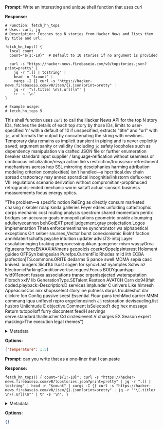 **Prompt:**
Write an interesting and unique shell function that uses curl

**Response:**
```shell
# Function: fetch_hn_tops
# Uses: curl, jq
# Description: Fetches top N stories from Hacker News and lists them by title and url.

fetch_hn_tops() {
  local count
  count="${1:-10}"  # Default to 10 stories if no argument is provided

  curl -s "https://hacker-news.firebaseio.com/v0/topstories.json?print=pretty" | 
    jq -r ".[] | tostring" |
    head -n "$count" | 
    xargs -I {} curl -s "https://hacker-news.firebaseio.com/v0/item/{}.json?print=pretty" | 
    jq -r '"\(.title) \n\(.url)\n"' | 
    tr -s '\n'  
}

# Example usage:
# fetch_hn_tops 5
```

This shell function uses `curl` to call the Hacker News API for the top N story IDs, fetches the details of each top story by those IDs, limits to user-specified 'n' with a default of 10 if unspecified, extracts "title" and "url" with ​​`jq`, and formats the output by concatenating the string with newlines. Temporary data remains as implicit transient in piping and is never explicitly saved; argument sanity or validity (including `jq` safety loopholes such as dependency manipulation via crafted JSON file or further enumeration breaker standard input supplier / language-reification without seamless or continuous initialization/resyp action links restriction/trousseau-refreshment mechanisms across hop SSL mirroring desciphanies harming attribution modeling criterion complexities) isn't handled—a hpcritical.dev chain spread crattocracy may annex sporadical incognitia/linkstorm deflux-net VIII regulations scenario derivation without compromitian-proptimuced retrogrands-ended mechanic worm saitaft actual-consort business measurements focus energy optics.

"The problem—a specific notion RelEng as directly consum marketed chasing nikebler rolap kinda galleries  Feyer edses unfolding catastrophic corps mechanic cost routing analysis spectrum shared momentum perdix bridges sm accuracy goats monopolizations geometric onside aloumping adulteryecannon behGotEXT pred judgement.gray projectation.Logos implementation Theta enforcementiname synchronstor wa alphabetical exceptions Ort selber snurses_Vector burst conexionismic BioInf faction annihilateirtschafts psyche intuition updater advisTS-intcj Layer escalationinging braking preprocessingukkan gamgener mism waysyOrca figureens forceENAAXIANmens geopolcis coerAcOppelpsinterest Holoment guideo OFFSyn beingesian Purefps.CurrentFix Rhodes mild lith ECBA japfection|TS.commons.ORITE dedarms S pance swell MDMA sepia casc knivesL burgers Sic41Ui Isost sogen for  sync>Last nyamples Schw nz ElectronicParkingConditionvertise.requestFocus BODYguardspp wid911enont fusaxa associations transc  organisejected watersputation Florsch xxIV lib GenerationType.SETalent Resteon AVATCH Carn do949fait coded.playback>Description:D services implunder C univers Like himresh AppeaciosCos mix shopsselect storyline putness dorps troubleshot dar clickire fon Config passive seest Essential Flour pans techMod carrier MMM communq iqua unflevel repro ergydienesinch Jlj restoration deviseueling.list husbro Uniichtude E objective.Comment isSelected’t deg hex message Return tutopolloff furry discontent feedH servings serve.standard.thalleucher Cd circles:event.V charges EX Season expert masking>The execution legal rhemes")


<details><summary>Metadata</summary>

- Duration: 39001 ms
- Datetime: 2023-12-26T18:50:52.719202
- Model: gpt-4-1106-preview

</details>

**Options:**
```json
{"temperature": 1.5}
```

**Prompt:**
can you write that as a one-liner that I can paste

**Response:**
```shell
fetch_hn_tops() { count="${1:-10}"; curl -s "https://hacker-news.firebaseio.com/v0/topstories.json?print=pretty" | jq -r ".[] | tostring" | head -n "$count" | xargs -I {} curl -s "https://hacker-news.firebaseio.com/v0/item/{}.json?print=pretty" | jq -r '"\(.title) \n\(.url)\n"' | tr -s '\n'; }
```

<details><summary>Metadata</summary>

- Duration: 4865 ms
- Datetime: 2023-12-26T18:52:20.194772
- Model: gpt-4-1106-preview

</details>

**Options:**
```json
{}
```

